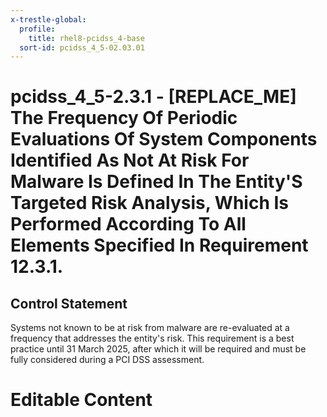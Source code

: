 ```yaml
---
x-trestle-global:
  profile:
    title: rhel8-pcidss_4-base
  sort-id: pcidss_4_5-02.03.01
---
```


# pcidss_4_5-2.3.1 - \[REPLACE_ME\] The Frequency Of Periodic Evaluations Of System Components Identified As Not At Risk For Malware Is Defined In The Entity'S Targeted Risk Analysis, Which Is Performed According To All Elements Specified In Requirement 12.3.1.

## Control Statement

Systems not known to be at risk from malware are re-evaluated at a frequency that
addresses the entity's risk. This requirement is a best practice until 31 March 2025,
after which it will be required and must be fully considered during a PCI DSS
assessment.

# Editable Content

<!-- Make additions and edits below -->
<!-- The above represents the contents of the control as received by the profile, prior to additions. -->
<!-- If the profile makes additions to the control, they will appear below. -->
<!-- The above markdown may not be edited but you may edit the content below, and/or introduce new additions to be made by the profile. -->
<!-- If there is a yaml header at the top, parameter values may be edited. Use --set-parameters to incorporate the changes during assembly. -->
<!-- The content here will then replace what is in the profile for this control, after running profile-assemble. -->
<!-- The current profile has no added parts for this control, but you may add new ones here. -->
<!-- Each addition must have a heading either of the form ## Control my_addition_name -->
<!-- or ## Part a. (where the a. refers to one of the control statement labels.) -->
<!-- "## Control" parts are new parts added after the statement part. -->
<!-- "## Part" parts are new parts added into the top-level statement part with that label. -->
<!-- Subparts may be added with nested hash levels of the form ### My Subpart Name -->
<!-- underneath the parent ## Control or ## Part being added -->
<!-- See https://oscal-compass.github.io/compliance-trestle/tutorials/ssp_profile_catalog_authoring/ssp_profile_catalog_authoring for guidance. -->
